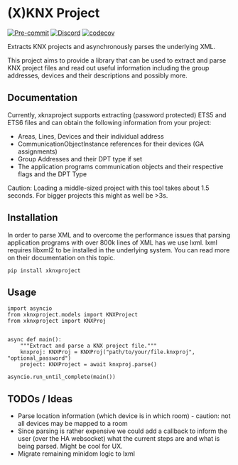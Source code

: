 # (X)KNX Project

[![Pre-commit](https://img.shields.io/badge/pre--commit-enabled-brightgreen?logo=pre-commit&logoColor=f8b424)](https://github.com/pre-commit/pre-commit)
[![Discord](https://img.shields.io/discord/338619021215924227?color=7289da&label=Discord&logo=discord&logoColor=7289da)](https://discord.gg/bkZe9m4zvw)
[![codecov](https://codecov.io/gh/XKNX/xknxproject/branch/main/graph/badge.svg?token=LgPvZpKK3k)](https://codecov.io/gh/XKNX/xknxproject)

Extracts KNX projects and asynchronously parses the underlying XML.

This project aims to provide a library that can be used to extract and parse KNX project files and read out useful information including
the group addresses, devices and their descriptions and possibly more.

## Documentation

Currently, xknxproject supports extracting (password protected) ETS5 and ETS6 files and can obtain the following information from your project:

* Areas, Lines, Devices and their individual address
* CommunicationObjectInstance references for their devices (GA assignments)
* Group Addresses and their DPT type if set
* The application programs communication objects and their respective flags and the DPT Type

Caution: Loading a middle-sized project with this tool takes about 1.5 seconds. For bigger projects this might as well be >3s.

## Installation

In order to parse XML and to overcome the performance issues that parsing application programs with over 800k lines of XML has we use lxml.
lxml requires libxml2 to be installed in the underlying system. You can read more on their documentation on this topic.

    pip install xknxproject

## Usage

    import asyncio
    from xknxproject.models import KNXProject
    from xknxproject import KNXProj


    async def main():
        """Extract and parse a KNX project file."""
        knxproj: KNXProj = KNXProj("path/to/your/file.knxproj", "optional_password")
        project: KNXProject = await knxproj.parse()

    asyncio.run_until_complete(main())


## TODOs / Ideas

- Parse location information (which device is in which room) - caution: not all devices may be mapped to a room
- Since parsing is rather expensive we could add a callback to inform the user (over the HA websocket) what the current steps are and what is being parsed. Might be cool for UX.
- Migrate remaining minidom logic to lxml
